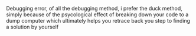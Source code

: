 Debugging error,
of all the debugging method, i prefer the duck method,
simply because of the psycological effect of breaking down your code 
to a dump computer which ultimately helps you retrace back you step to
finding a solution by yourself
